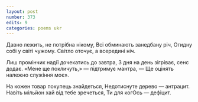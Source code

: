 ```yaml
---
layout: post
number: 373
edits: 9
categories: poems ukr
---
```


Давно лежить, не потрібна нікому,
Всі обминають занедбану річ,
Огидну собі у світі чужому.
Світло оточує, а всередині ніч.

Лиш промінчик надії дочекатись до завтра,
З дня на день зігріває, сенс додає.
«Мене ще покличуть,» — підтримує мантра, — 
Ще оцінять належно служіння моє».

На кожен товар покупець знайдеться, 
Недотиснуте дерево — антрацит.
Навіть мільйон хай від тебе зречеться,
Ти для когОсь — дефіцит.
